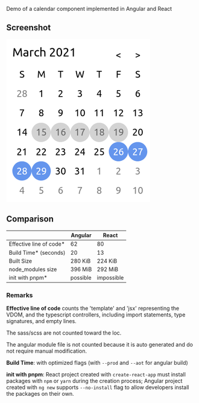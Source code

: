 Demo of a calendar component implemented in Angular and React

## Screenshot
![screenshot](./screenshot.png)

## Comparison

| | Angular | React |
|---|---|---|
| Effective line of code* | 62 | 80 |
| Build Time* (seconds) | 20 | 13 |
| Built Size | 280 KiB | 224 KiB |
| node_modules size | 396 MiB | 292 MiB |
| init with pnpm* | possible | impossible |

### Remarks

**Effective line of code** counts the 'template' and 'jsx' representing the VDOM, and the typescript controllers, including import statements, type signatures, and empty lines.

The sass/scss are not counted toward the loc.

The angular module file is not counted because it is auto generated and do not require manual modification.

**Build Time**: with optimized flags (with `--prod` and `--aot` for angular build)

**init with pnpm**:
React project created with `create-react-app` must install packages with `npm` or `yarn` during the creation process;
Angular project created with `ng new` supports `--no-install` flag to allow developers install the packages on their own.
